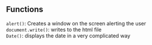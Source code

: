 ## Functions
`alert()`:
Creates a window on the screen alerting the user\
`document.write()`:
writes to the html file\
`Date()`:
displays the date in a very complicated way